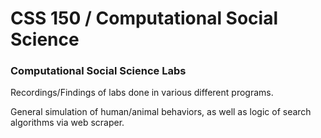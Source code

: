 # CSS 150 / Computational Social Science

### Computational Social Science Labs

Recordings/Findings of labs done in various different programs. 

General simulation of human/animal behaviors, as well as logic of search algorithms via web scraper.
